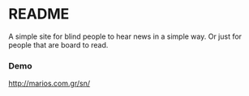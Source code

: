 # README #

A simple site for blind people to hear news in a simple way. Or just for people that are board to read.

### Demo ###

http://marios.com.gr/sn/
